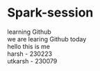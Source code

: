 # Spark-session
learning Github
<br>
we are learing Github today
<br>
hello this is me
<br>
harsh - 230223
<br>
utkarsh - 230079
